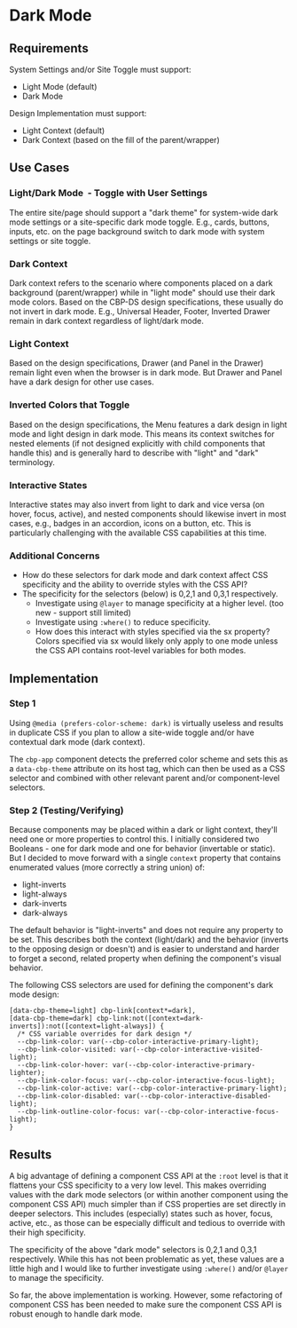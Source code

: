 # Dark Mode

## Requirements

System Settings and/or Site Toggle must support:

* Light Mode (default)
* Dark Mode

Design Implementation must support:

* Light Context (default)
* Dark Context (based on the fill of the parent/wrapper)

## Use Cases

### Light/Dark Mode  - Toggle with User Settings 

The entire site/page should support a "dark theme" for system-wide dark mode settings or a site-specific dark mode toggle. E.g., cards, buttons, inputs, etc. on the page background switch to dark mode with system settings or site toggle.

### Dark Context

Dark context refers to the scenario where components placed on a dark background (parent/wrapper) while in "light mode" should use their dark mode colors. Based on the CBP-DS design specifications, these usually do not invert in dark mode. E.g., Universal Header, Footer, Inverted Drawer remain in dark context regardless of light/dark mode.

### Light Context

Based on the design specifications, Drawer (and Panel in the Drawer) remain light even when the browser is in dark mode. But Drawer and Panel have a dark design for other use cases.

### Inverted Colors that Toggle

Based on the design specifications, the Menu features a dark design in light mode and light design in dark mode. This means its context switches for nested elements (if not designed explicitly with child components that handle this) and is generally hard to describe with "light" and "dark" terminology.

### Interactive States

Interactive states may also invert from light to dark and vice versa (on hover, focus, active), and nested components should likewise invert in most cases, e.g., badges in an accordion, icons on a button, etc. This is particularly challenging with the available CSS capabilities at this time.

### Additional Concerns

* How do these selectors for dark mode and dark context affect CSS specificity and the ability to override styles with the CSS API?
* The specificity for the selectors (below) is 0,2,1 and 0,3,1 respectively.
  * Investigate using `@layer` to manage specificity at a higher level. (too new - support still limited)
  * Investigate using `:where()` to reduce specificity.
  * How does this interact with styles specified via the sx property? Colors specified via sx would likely only apply to one mode unless the CSS API contains root-level variables for both modes.

## Implementation

### Step 1

Using `@media (prefers-color-scheme: dark)` is virtually useless and results in duplicate CSS if you plan to allow a site-wide toggle and/or have contextual dark mode (dark context).

The `cbp-app` component detects the preferred color scheme and sets this as a `data-cbp-theme` attribute on its host tag, which can then be used as a CSS selector and combined with other relevant parent and/or component-level selectors.

### Step 2 (Testing/Verifying)

Because components may be placed within a dark or light context, they'll need one or more properties to control this. I initially considered two Booleans - one for dark mode and one for behavior (invertable or static). But l decided to move forward with a single `context` property that contains enumerated values (more correctly a string union) of:

* light-inverts
* light-always
* dark-inverts
* dark-always

The default behavior is "light-inverts" and does not require any property to be set. This describes both the context (light/dark) and the behavior (inverts to the opposing design or doesn't) and is easier to understand and harder to forget a second, related property when defining the component's visual behavior.

The following CSS selectors are used for defining the component's dark mode design:

```
[data-cbp-theme=light] cbp-link[context*=dark],
[data-cbp-theme=dark] cbp-link:not([context=dark-inverts]):not([context=light-always]) {  
  /* CSS variable overrides for dark design */
  --cbp-link-color: var(--cbp-color-interactive-primary-light);
  --cbp-link-color-visited: var(--cbp-color-interactive-visited-light);
  --cbp-link-color-hover: var(--cbp-color-interactive-primary-lighter);
  --cbp-link-color-focus: var(--cbp-color-interactive-focus-light);
  --cbp-link-color-active: var(--cbp-color-interactive-primary-light);
  --cbp-link-color-disabled: var(--cbp-color-interactive-disabled-light);
  --cbp-link-outline-color-focus: var(--cbp-color-interactive-focus-light);
}
```

## Results

A big advantage of defining a component CSS API at the `:root` level is that it flattens your CSS specificity to a very low level. This makes overriding values with the dark mode selectors (or within another component using the component CSS API) much simpler than if CSS properties are set directly in deeper selectors. This includes (especially) states such as hover, focus, active, etc., as those can be especially difficult and tedious to override with their high specificity.

The specificity of the above "dark mode" selectors is 0,2,1 and 0,3,1 respectively. While this has not been problematic as yet, these values are a little high and I would like to further investigate using `:where()` and/or `@layer` to manage the specificity.

So far, the above implementation is working. However, some refactoring of component CSS has been needed to make sure the component CSS API is robust enough to handle dark mode.